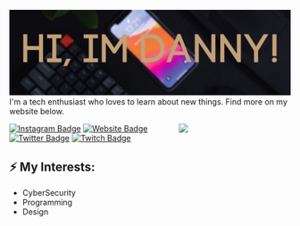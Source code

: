 ![Header image](https://raw.githubusercontent.com/dosermind/dosermind/master/Assets/GitHub_Header.png)
I'm a tech enthusiast who loves to learn about new things. Find more on my website below.

<img align='right' src='https://media.giphy.com/media/bcKmIWkUMCjVm/giphy.gif' width='200"'>


[![Instagram Badge](https://img.shields.io/badge/-daniel.adriao-e4405f?style=flat-square&logo=Instagram&logoColor=white&link=https://www.instagram.com/daniel.adriao/)](https://www.instagram.com/daniel.adriao/)
[![Website Badge](https://img.shields.io/badge/-jayraj.co.in-e34f26?style=flat-square&logo=HTML5&logoColor=white&link=https://daniel-adriao.web.app)](https://daniel-adriao.web.app)
[![Twitter Badge](https://img.shields.io/badge/-dosermind-1DA1F2?style=flat-square&logo=twitter&logoColor=white&link=https://twitter.com/dosermind)](https://twitter.com/dosermind)
[![Twitch Badge](https://img.shields.io/badge/-dosermind-6441a5?style=flat-square&logo=twitch&logoColor=white&link=https://twitter.com/dosermind)](https://twitter.com/dosermind)


## ⚡ My Interests:
- CyberSecurity
- Programming
- Design
